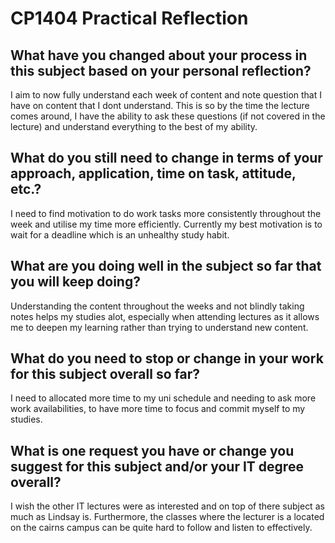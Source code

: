 # CP1404 Practical Reflection


## What have you changed about your process in this subject based on your personal reflection?
I aim to now fully understand each week of content and note question that I have on content that I dont understand. 
This is so by the time the lecture comes around, I have the ability to ask these questions (if not covered in the lecture)
and understand everything to the best of my ability.


## What do you still need to change in terms of your approach, application, time on task, attitude, etc.?

I need to find motivation to do work tasks more consistently throughout the week and utilise my time more efficiently. 
Currently my best motivation is to wait for a deadline which is an unhealthy study habit.

## What are you doing well in the subject so far that you will keep doing?

Understanding the content throughout the weeks and not blindly taking notes helps my studies alot, especially when
attending lectures as it allows me to deepen my learning rather than trying to understand new content.

## What do you need to stop or change in your work for this subject overall so far?

I need to allocated more time to my uni schedule and needing to ask more work availabilities, to have more 
time to focus and commit myself to my studies.


## What is one request you have or change you suggest for this subject and/or your IT degree overall?

I wish the other IT lectures were as interested and on top of there subject as much as Lindsay is. Furthermore, the
classes where the lecturer is a located on the cairns campus can be quite hard to follow and listen to effectively.
